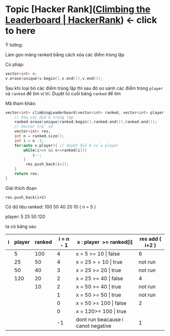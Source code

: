 # Topic [Hacker Rank]([Climbing the Leaderboard | HackerRank](https://www.hackerrank.com/challenges/climbing-the-leaderboard/problem?isFullScreen=true)) <- click to here

Ý tưởng:

Làm gọn mảng ranked bằng cách xóa các điểm trùng lặp

Cú pháp:

```cpp
vector<int> v;
v.erase(unique(v.begin(),v.end()),v.end());
```

Sau khi loại bỏ các điểm trùng lặp thì sau đó so sánh các điểm trong `player` và `ranked` để tìm vị trí. Duyệt từ cuối bảng `ranked` để tìm

Mã tham khảo:

```cpp
vector<int> climbingLeaderboard(vector<int> ranked, vector<int> player) {
    // Xóa các điểm trùng lặp
    ranked.erase(unique(ranked.begin(),ranked.end()),ranked.end());
    // Vector trả về
    vector<int> res;
    int n = ranked.size();
    int i = n -1;
    for(auto x:player){ // duyệt điểm của player
        while(i>=0 && x>=ranked[i]){
            i--;
        }
         res.push_back(i+2);
    }
    return res;
}
```

Giải thích đoạn

`res.push_back(i+2)`

Có dữ liệu ranked: 100 50 40 20 10 ( n = 5 )

player: 5 25 50 120

ta có bảng sau

| i   | player | ranked | i = n - 1 | x : player  >= ranked[i]           | res add ( i+2 ) |
| --- | ------ | ------ | --------- | ---------------------------------- | --------------- |
|     | 5      | 100    | 4         | x = 5 >= 10 \| false               | 6               |
|     | 25     | 50     | 4         | x = 25 > = 10 \| true              | not run         |
|     | 50     | 40     | 3         | x = 25 >= 20 \| true               | not run         |
|     | 120    | 20     | 2         | x = 25 >= 40 \| false              | 4               |
|     |        | 10     | 2         | x = 50 >= 40 \| true               | not run         |
|     |        |        | 1         | x = 50 >= 50 \| true               | not run         |
|     |        |        | 0         | x = 50 >= 100 \| false             | 2               |
|     |        |        | 0         | x = 120>= 100 \| true              |                 |
|     |        |        | -1        | dont run beacause i canot negative | 1               |


